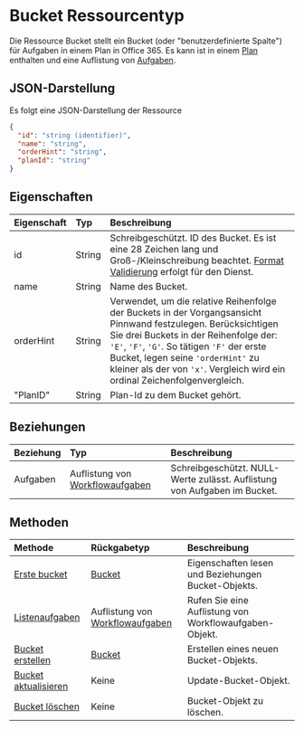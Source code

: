 # <a name="bucket-resource-type"></a>Bucket Ressourcentyp

Die Ressource Bucket stellt ein Bucket (oder "benutzerdefinierte Spalte") für Aufgaben in einem Plan in Office 365. Es kann ist in einem [Plan](plan.md) enthalten und eine Auflistung von [Aufgaben](task.md).

## <a name="json-representation"></a>JSON-Darstellung

Es folgt eine JSON-Darstellung der Ressource

<!-- {
  "blockType": "resource",
  "optionalProperties": [
    "tasks"
  ],
  "@odata.type": "microsoft.graph.bucket"
}-->

```json
{
  "id": "string (identifier)",
  "name": "string",
  "orderHint": "string",
  "planId": "string"
}

```
## <a name="properties"></a>Eigenschaften
| Eigenschaft     | Typ   |Beschreibung|
|:---------------|:--------|:----------|
|id|String| Schreibgeschützt. ID des Bucket. Es ist eine 28 Zeichen lang und Groß-/Kleinschreibung beachtet. [Format Validierung](tasks_identifiers_disclaimer.md) erfolgt für den Dienst.|
|name|String| Name des Bucket. |
|orderHint|String| Verwendet, um die relative Reihenfolge der Buckets in der Vorgangsansicht Pinnwand festzulegen. Berücksichtigen Sie drei Buckets in der Reihenfolge der: `'E'`, `'F'`, `'G'`. So tätigen `'F'` der erste Bucket, legen seine `'orderHint'` zu kleiner als der von `'x'`. Vergleich wird ein ordinal Zeichenfolgenvergleich.|
|"PlanID"|String| Plan-Id zu dem Bucket gehört. |

## <a name="relationships"></a>Beziehungen
| Beziehung | Typ   |Beschreibung|
|:---------------|:--------|:----------|
|Aufgaben|Auflistung von [Workflowaufgaben](task.md)| Schreibgeschützt. NULL-Werte zulässt. Auflistung von Aufgaben im Bucket. |

## <a name="methods"></a>Methoden

| Methode           | Rückgabetyp    |Beschreibung|
|:---------------|:--------|:----------|
|[Erste bucket](../api/bucket_get.md) | [Bucket](bucket.md) |Eigenschaften lesen und Beziehungen Bucket-Objekts.|
|[Listenaufgaben](../api/bucket_list_tasks.md) |Auflistung von [Workflowaufgaben](task.md)| Rufen Sie eine Auflistung von Workflowaufgaben-Objekt.|
|[Bucket erstellen](../api/bucket_post_buckets.md) | [Bucket](bucket.md)   | Erstellen eines neuen Bucket-Objekts. |
|[Bucket aktualisieren](../api/bucket_update.md) | Keine |Update-Bucket-Objekt. |
|[Bucket löschen](../api/bucket_delete.md) | Keine |Bucket-Objekt zu löschen. |

<!-- uuid: 8fcb5dbc-d5aa-4681-8e31-b001d5168d79
2015-10-25 14:57:30 UTC -->
<!-- {
  "type": "#page.annotation",
  "description": "bucket resource",
  "keywords": "",
  "section": "documentation",
  "tocPath": ""
}-->
